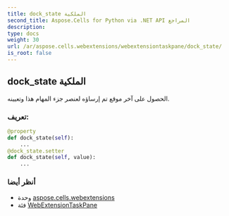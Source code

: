 ```yaml
---
title: dock_state الملكية
second_title: Aspose.Cells for Python via .NET API المراجع
description:
type: docs
weight: 30
url: /ar/aspose.cells.webextensions/webextensiontaskpane/dock_state/
is_root: false
---
```

##  dock_state الملكية

الحصول على آخر موقع تم إرساؤه لعنصر جزء المهام هذا وتعيينه.
###  تعريف:
```python
@property
def dock_state(self):
    ...
@dock_state.setter
def dock_state(self, value):
    ...
```

###  أنظر أيضا
* وحدة [aspose.cells.webextensions](../../)
* فئة [WebExtensionTaskPane](/cells/python-net/ar/aspose.cells.webextensions/webextensiontaskpane)
